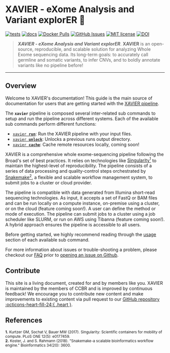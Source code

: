 # XAVIER - e**X**ome **A**nalysis and **V**ariant explor**ER** 🔬

[![tests](https://github.com/CCBR/XAVIER/workflows/tests/badge.svg)](https://github.com/CCBR/XAVIER/actions/workflows/main.yaml)
[![docs](https://github.com/CCBR/XAVIER/workflows/docs/badge.svg)](https://github.com/CCBR/XAVIER/actions/workflows/docs.yml)
[![Docker Pulls](https://img.shields.io/docker/pulls/nciccbr/ccbr_wes_base)](https://hub.docker.com/r/nciccbr/ccbr_wes_base)
[![GitHub Issues](https://img.shields.io/github/issues/CCBR/XAVIER?color=brightgreen)](https://github.com/CCBR/XAVIER/issues)
[![MIT license](https://img.shields.io/github/license/CCBR/XAVIER)](https://github.com/CCBR/XAVIER/blob/main/LICENSE)
[![DOI](https://zenodo.org/badge/DOI/10.5281/zenodo.12727315.svg)](https://doi.org/10.5281/zenodo.12727315)

> **_XAVIER - eXome Analysis and Variant explorER_**. **XAVIER** is an open-source, reproducible, and scalable solution for analyzing Whole Exome sequencing data. Its long-term goals: to accurately call germline and somatic variants, to infer CNVs, and to boldly annotate variants like no pipeline before!

---

## Overview

Welcome to XAVIER's documentation! This guide is the main source of documentation for users that are getting started with the [XAVIER pipeline](https://github.com/CCBR/XAVIER).

The **`xavier`** pipeline is composed several inter-related sub commands to setup and run the pipeline across different systems. Each of the available sub commands perform different functions:

- [<code>xavier <b>run</b></code>](usage/run.md): Run the XAVIER pipeline with your input files.
- [<code>xavier <b>unlock</b></code>](usage/unlock.md): Unlocks a previous runs output directory.
- [<code>xavier <b>cache</b></code>](usage/cache.md): Cache remote resources locally, coming soon!

XAVIER is a comprehensive whole exome-sequencing pipeline following the Broad's set of best practices. It relies on technologies like [Singularity<sup>1</sup>](https://singularity.lbl.gov/) to maintain the highest-level of reproducibility. The pipeline consists of a series of data processing and quality-control steps orchestrated by [Snakemake<sup>2</sup>](https://snakemake.readthedocs.io/en/stable/), a flexible and scalable workflow management system, to submit jobs to a cluster or cloud provider.

The pipeline is compatible with data generated from Illumina short-read sequencing technologies. As input, it accepts a set of FastQ or BAM files and can be run locally on a compute instance, on-premise using a cluster, or on the cloud (feature coming soon!). A user can define the method or mode of execution. The pipeline can submit jobs to a cluster using a job scheduler like SLURM, or run on AWS using Tibanna (feature coming soon!). A hybrid approach ensures the pipeline is accessible to all users.

Before getting started, we highly recommend reading through the [usage](usage/run.md) section of each available sub command.

For more information about issues or trouble-shooting a problem, please checkout our [FAQ](faq/questions.md) prior to [opening an issue on Github](https://github.com/CCBR/XAVIER/issues).

## Contribute

This site is a living document, created for and by members like you. XAVIER is maintained by the members of CCBR and is improved by continuous feedback! We encourage you to contribute new content and make improvements to existing content via pull request to our [GitHub repository :octicons-heart-fill-24:{ .heart }](https://github.com/CCBR/XAVIER/).

## References

<sup>**1.** Kurtzer GM, Sochat V, Bauer MW (2017). Singularity: Scientific containers for mobility of compute. PLoS ONE 12(5): e0177459.</sup>  
<sup>**2.** Koster, J. and S. Rahmann (2018). "Snakemake-a scalable bioinformatics workflow engine." Bioinformatics 34(20): 3600.</sup>
